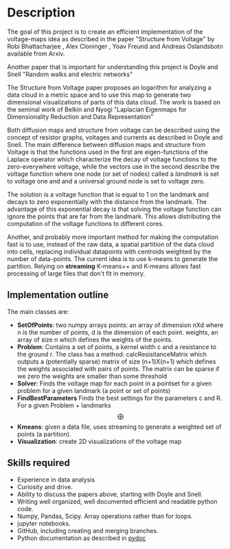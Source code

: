 # Description

The goal of this project is to create an efficient implementation of
the voltage-maps idea as described in the paper "Structure from
Voltage" by Robi Bhattacharjee , Alex Cloninger , Yoav Freund and
Andreas Oslandsbotn available from Arxiv.

Another paper that is important for understanding this project is 
Doyle and Snell "Random walks and electric networks"

The Structure from Voltage paper proposes an logarithm for analyzing
a data cloud in a metric space and to
use this map to generate two dimensional visualizations of parts of
this data cloud. The work is based on the seminal work of Belkin and
Nyogi "Laplacian Eigenmaps for Dimensionality Reduction and Data Representation"

Both diffusion maps and structure from voltage can be described using
the concept of resistor graphs, voltages and currents as described in
Doyle and Snell. The main difference between diffusion maps and
structure from Voltage is that the functions used in the first are
eigen-functions of the Laplace operator which characterize the decay
of voltage functions to the zero-everywhere voltage, while the vectors
use in the second describe the voltage function where one node (or set
of nodes) called a *landmark* is set to voltage one and and a
universal ground node is set to voltage zero.

The solution is a voltage function that is equal to 1 on the landmark
and decays to zero exponentially with the distance from the
landmark. The advantage of this exponential decay is that solving the
voltage function can ignore the points that are far from the
landmark. This allows distributing the computation of the voltage
functions to different cores.

Another, and probably more important method for making the computation
fast is to use, instead of the raw data, a spatial partition of the
data cloud into cells, replacing individual datapoints with centroids
weighted by the number of data-points. The current idea is to use
k-means to generate the partition. Relying on **streaming** K-means++
and K-means allows fast processing of large files that don't fit in memory.

## Implementation outline

The main classes are:

* **SetOfPoints**: two numpy arrays points: an array of dimension nXd where n  is the number of points, d is the dimension of each point. weights, an array of size n which defines the weights of the points.
* **Problem**: Contains a set of points, a kernel width c and a resistance
  to the ground r. The class has a method: calcResisitanceMatrix which
  outputs a (potentially sparse) matrix of size (n+1)X(n+1) which
  defines the weights associated with pairs of points. The matrix can
  be sparse if we zero the weights are smaller than some threshold
* **Solver**: Finds the voltage map for each point in a pointset for a given
  problem for a given landmark (a point or set of points)
* **FindBestParameters** Finds the best settings for the parameters c and R. For a  given Problem + landmarks $$ \bigoplus $$
* **Kmeans**: given a data file, uses streaming to generate a weighted set
  of points (a partition).
* **Visualization**: create 2D visualizations of the voltage map


## Skills required

* Experience in data analysis
* Curiosity and drive.
* Ability to discuss the papers above, starting with Doyle and Snell.
* Writing well organized, well documented efficient and readable python code.
* Numpy, Pandas, Scipy. Array operations rather than for loops.
* jupyter notebooks.
* GitHub, including creating and merging branches.
* Python documentation as described in [pydoc](https://realpython.com/documenting-python-code/#documenting-your-python-code-base-using-docstrings)


